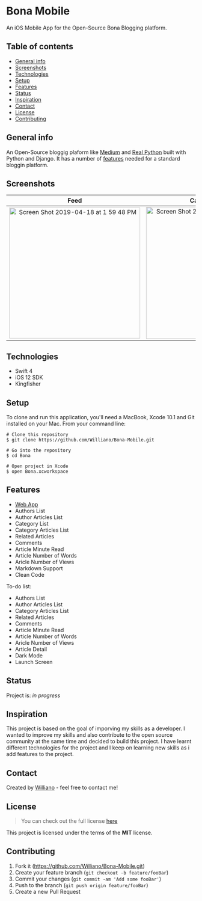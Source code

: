 # Bona Mobile
An iOS Mobile App for the Open-Source Bona Blogging platform.

## Table of contents
* [General info](#general-info)
* [Screenshots](#screenshots)
* [Technologies](#technologies)
* [Setup](#setup)
* [Features](#features)
* [Status](#status)
* [Inspiration](#inspiration)
* [Contact](#contact)
* [License](#license)
* [Contributing](#contributing)

## General info
An Open-Source bloggig plaform like [Medium](https://medium.com/) and [Real Python](https://realpython.com/) built with Python and Django. It has a number of [features](#features) needed for a standard bloggin platform.

## Screenshots

 Feed            |  Categories List 
 :-------------------------:|:-------------------------:
<img width="348" alt="Screen Shot 2019-04-18 at 1 59 48 PM" src="https://user-images.githubusercontent.com/19711677/56366887-a417bb80-61e3-11e9-9cf4-f96027c4deee.png">   |    <img width="351" alt="Screen Shot 2019-04-18 at 2 15 19 PM" src="https://user-images.githubusercontent.com/19711677/56367305-7d0db980-61e4-11e9-8db4-2746dce0df91.png">

  
  
## Technologies
* Swift 4
* iOS 12 SDK
* Kingfisher

## Setup
To clone and run this application, you'll need a MacBook, Xcode 10.1 and Git installed on your Mac. From your command line:

```
# Clone this repository
$ git clone https://github.com/Williano/Bona-Mobile.git

# Go into the repository
$ cd Bona

# Open project in Xcode
$ open Bona.xcworkspace
```

## Features
* [Web App](https://github.com/Williano/Bona-Blog.git)
* Authors List
* Author Articles List
* Category List
* Category Articles List
* Related Articles
* Comments
* Article Minute Read
* Article Number of Words
* Aricle Number of Views
* Markdown Support
* Clean Code


To-do list:
* Authors List
* Author Articles List
* Category Articles List
* Related Articles
* Comments
* Article Minute Read
* Article Number of Words
* Aricle Number of Views
* Article Detail
* Dark Mode
* Launch Screen

## Status
Project is: _in progress_

## Inspiration
This project is based on the goal of imporving my skills as a developer. I wanted to improve my skills and also contribute to the open source community at the same time and decided to build this project. I have learnt different technologies for the project and I keep on learning new skills as i add features to the project.


## Contact
Created by [Williano](https://williano.github.io/) - feel free to contact me!

## License
>You can check out the full license [here](https://github.com/Williano/Bona-Mobile/blob/master/LICENSE)

This project is licensed under the terms of the **MIT** license.

## Contributing

1. Fork it (<https://github.com/Williano/Bona-Mobile.git>)
2. Create your feature branch (`git checkout -b feature/fooBar`)
3. Commit your changes (`git commit -am 'Add some fooBar'`)
4. Push to the branch (`git push origin feature/fooBar`)
5. Create a new Pull Request
